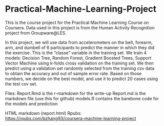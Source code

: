 # Practical-Machine-Learning-Project

This is the course project for the Practical Machine Learning Course on Coursera. Data used in this project is from the Human Activity Recognition project from Groupware@LES.

In this project, we will use data from accelerometers on the belt, forearm, arm, and dumbell of 6 participants to predict the manner in which they did the exercise. This is the “classe” variable in the training set. We train 4 models: Decision Tree, Random Forest, Gradient Boosted Trees, Support Vector Machine using k-folds cross validation on the training set. We then predict using a validation set randomly selected from the training csv data to obtain the accuracy and out of sample error rate. Based on those numbers, we decide on the best model, and use it to predict 20 cases using the test csv set.

Files: Report.Rmd is the r-markdown for the write-up Report.md is the markdown file (use this for github) models.R contains the barebone code for the models and prediction

HTML markdown (report.html) Rpubs: https://rpubs.com/bzhang93/coursera-machine-learning-project
